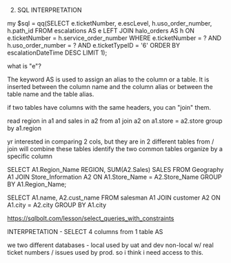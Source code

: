  

2. SQL INTERPRETATION

my $sql = qq(SELECT e.ticketNumber, e.escLevel, h.uso_order_number, h.path_id FROM escalations AS e LEFT JOIN halo_orders AS h ON e.ticketNumber = h.service_order_number WHERE e.ticketNumber = ? AND h.uso_order_number = ? AND e.ticketTypeID = '6' ORDER BY escalationDateTime DESC LIMIT 1);

what is "e"? 

The keyword AS is used to assign an alias to the column or a table. It is inserted between the column name and the column alias or between the table name and the table alias. 

if two tables have columns with the same headers, you can "join" them.  


read region in a1 and sales in a2
from a1 join a2
on a1.store = a2.store
group by a1.region

yr interested in comparing 2 cols, but they are in 2 different tables
from / join will combine these tables
identify the two common tables 
organize by a specific column

SELECT A1.Region_Name REGION, SUM(A2.Sales) SALES
FROM Geography A1
JOIN Store_Information A2
ON A1.Store_Name = A2.Store_Name
GROUP BY A1.Region_Name; 

SELECT A1.name, A2.cust_name
FROM salesman A1
JOIN customer A2
ON A1.city = A2.city
GROUP BY A1.city

https://sqlbolt.com/lesson/select_queries_with_constraints






INTERPRETATION - 
SELECT 4 columns
from 1 table 
AS 



we two different databases - 
local used by uat and dev
non-local w/ real ticket numbers / issues used by prod.  so i think i need access to this.  

 
 
 

